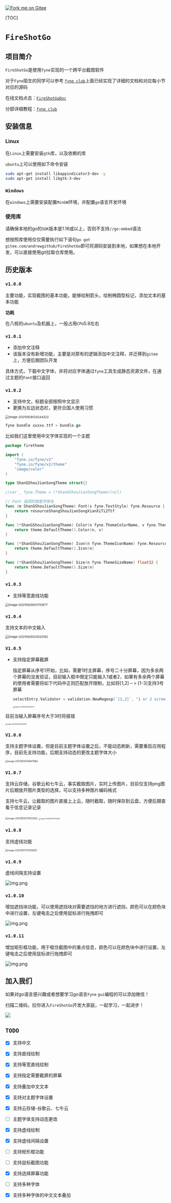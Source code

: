 [![Fork me on Gitee](https://gitee.com/andrewgithub/FireShotGo/widgets/widget_3.svg)](https://gitee.com/andrewgithub/FireShotGo)

[TOC]

# `FireShotGo`

## 项目简介

`FireShotGo`是使用`fyne`实现的一个跨平台截图软件

对于`Fyne`陌生的同学可以参考 [`fyne club`](https://gitee.com/andrewgithub/fyne-club)上面已经实现了详细的文档和对应每小节对应的源码

在线文档点击：[`FireShotGoDoc`](https://pkg.go.dev/gitee.com/andrewgithub/FireShotGo)

 分部详细教程：[`fyne club`](https://gitee.com/andrewgithub/fyne-club)

## 安装信息

### Linux

在`Linux`上需要安装`gtk`库，以及依赖的库

`ubuntu`上可以使用如下命令安装

```bash
sudo apt-get install libappindicator3-dev -y
sudo apt-get install libgtk-3-dev
```

### `Windows`

在`windows`上需要安装配置`MinGW`环境，并配置`go`语言开发环境

### 使用库

请确保本地的go的`SDK`版本是1.16或以上，否则不支持`//go:embed`语法

想按照库使用仅仅需要执行如下语句`go get gitee.com/andrewgithub/FireShotGo`即可将源码安装到本地，如果想在本地开发，可以直接使用git拉取仓库使用。


## 历史版本

### `v1.0.0`

主要功能，实现截图的基本功能，能够绘制箭头，绘制椭圆型标记，添加文本的基本功能

**功耗**

在八核的`ubuntu`及机器上，一般占用`CPU`5.9左右

### `v1.0.1`

- 添加中文注释
- 该版本没有新增功能，主要是对原有的逻辑添加中文注释，并迁移到`gitee`上，方便后期团队开发

具体方式，下载中文字体，并将对应字体通过`fyne`工具生成静态资源文件，在通过主题的`Font`接口返回

### `v1.0.2`

- 支持中文，标题全部按照中文显示
- 更换为左边状态栏，更符合国人使用习惯

<img src="image/image-20210928124244222.png" alt="image-20210928124244222" style="zoom: 67%;" />

```go
fyne bundle xxxxx.ttf > bundle.go
```

比如我们这里使用中文字体实现的一个主题

```go
package firetheme

import (
	"fyne.io/fyne/v2"
	"fyne.io/fyne/v2/theme"
	"image/color"
)

type ShanGShouJianSongTheme struct{}

//var _ fyne.Theme = (*ShanGShouJianSongTheme)(nil)

// Font 返回的就是字体名
func (m ShanGShouJianSongTheme) Font(s fyne.TextStyle) fyne.Resource {
	return resourceShangShouJianSongXianXiTi2Ttf
}

func (*ShanGShouJianSongTheme) Color(n fyne.ThemeColorName, v fyne.ThemeVariant) color.Color {
	return theme.DefaultTheme().Color(n, v)
}

func (*ShanGShouJianSongTheme) Icon(n fyne.ThemeIconName) fyne.Resource {
	return theme.DefaultTheme().Icon(n)
}

func (*ShanGShouJianSongTheme) Size(n fyne.ThemeSizeName) float32 {
	return theme.DefaultTheme().Size(n)
}

```

### `v1.0.3`

- 支持等宽直线功能

<img src="image/image-20210929001751677.png" alt="image-20210929001751677" style="zoom:67%;" />

### `v1.0.4`

支持文本的中文输入

<img src="image/image-20210929123025162.png" alt="image-20210929123025162" style="zoom:67%;" />

### `V1.0.5`

- 支持指定屏幕截屏

    指定屏幕从序号1开始，比如，需要1时主屏幕，序号二十分屏幕，因为多余两个屏幕的没发验证，目前输入框中限定只能输入1或者2，如果有多余两个屏幕的使用者需要将如下代码中正则匹配放开限制，比如将[1,2] – > [1-3]支持3号屏幕

    ```go
    selectEntry.Validator = validation.NewRegexp(`[1,2]`, "1 or 2 screen")
    ```

    <img src="image/image-20210930002531279.png" alt="image-20210930002531279" style="zoom:33%;" />

目前当输入屏幕序号大于3时将报错

<img src="image/image-20210930002601316.png" alt="image-20210930002601316" style="zoom:33%;" />

### `V1.0.6`

支持主题字体设置，但是目前主题字体设置之后，不能动态刷新，需要重启应用程序，目前先支持功能，后期支持动态的更改主题字体大小

<img src="image/image-20210930134847964.png" alt="image-20210930134847964" style="zoom:50%;" />

### `V1.0.7`

支持云存储，谷歌云和七牛云，事实截取图片，实时上传图片，目前仅支持png图片后期放开图片类型的选择，可以支持多种图片编码格式

支持七牛云，让截取的图片直接上上云，随时截取，随时保存到云盘，方便后期查看于信息记录记录

<img src="image/image-20210930175523422.png" alt="image-20210930175523422" style="zoom:50%;" />

<img src="image/image-20210930175745365.png" alt="image-20210930175745365" style="zoom: 33%;" />

### `v1.0.8`

支持虚线功能

<img src="image/image-20220817211535625.png" alt="image-20220817211535625" style="zoom: 50%;" />

### `v1.0.9`

虚线间隔支持设置

![img.png](image/img.png)

### `v1.0.10`

增加遮挡块功能，可以使用遮挡块对需要遮挡的地方进行遮挡，颜色可以在颜色块中进行设置，左键电击之后使用鼠标进行拖拽即可

![img.png](image/shield_block.png)


### `v1.0.11`

增加矩形框功能，用于框住截图中的重点信息，颜色可以在颜色块中进行设置，左键电击之后使用鼠标进行拖拽即可

![img.png](image/rectangle.png)


## 加入我们

如果对go语言感兴趣或者想要学习go语言`Fyne` `gui`编程的可以添加微信！

扫描二维码，拉你进入`FireShotGo`开发大家庭，一起学习，一起进步！



![](image/%E5%BE%AE%E4%BF%A1%E4%BA%8C%E7%BB%B4%E7%A0%81.png)




## `TODO`

- [x] 支持中文
- [x] 支持直线绘制
- [x] 支持等宽直线绘制
- [x] 支持指定需要截屏的屏幕
- [x] 支持叠加中文文本
- [x] 支持对主题字体设置
- [x] 支持云存储-谷歌云、七牛云
- [ ] 主题字体支持动态更改
- [x] 支持虚线绘制
- [x] 支持虚线间隔设置
- [ ] 支持矩形框功能
- [ ] 支持鼠标截图功能
- [x] 支持选择屏幕功能
- [ ] 支持多种字体
- [x] 支持多种字体的中文文本叠加





































